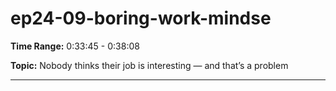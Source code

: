 # ep24-09-boring-work-mindse

**Time Range:** 0:33:45 - 0:38:08

**Topic:** Nobody thinks their job is interesting — and that’s a problem

---
